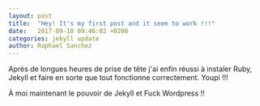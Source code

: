 ```yaml
---
layout: post
title:  "Hey! It's my first post and it seem to work !!!"
date:   2017-09-18 09:46:02 +0200
categories: jekyll update
author: Raphael Sanchez
---
```


Après de longues heures de prise de tête j'ai enfin réussi à instaler Ruby, Jekyll et faire en sorte que tout fonctionne correctement. Youpi !!!

À moi maintenant le pouvoir de Jekyll et Fuck Wordpress !!
